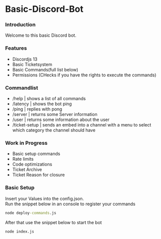 # Basic-Discord-Bot

### Introduction

Welcome to this basic Discord bot.

### Features

 * Discordjs 13
 * Basic Ticketsystem
 * Basic Commands(full list below)
 * Permissions (CHecks if you have the rights to execute the commands)

### Commandlist

 * /help | shows a list of all commands
 * /latency | shows the bot ping
 * /ping | replies with pong
 * /server | returns some Server information
 * /user | returns some information about the user
 * /ticket-setup | sends an embed into a channel with a menu to select which category the channel should have

### Work in Progress

 * Basic setup commands
 * Rate limits
 * Code optimizations
 * Ticket Archive
 * Ticket Reason for closure


### Basic Setup

Insert your Values into the config.json.  
Run the snippet below in an console to register your commands
```cmd
node deploy-commands.js
```

After that use the snippet below to start the bot

```cmd
node index.js
```
